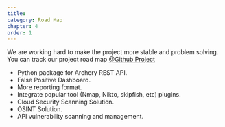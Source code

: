 ```yaml
---
title: 
category: Road Map
chapter: 4
order: 1
---
```


We are working hard to make the project more stable and problem solving. You can track our project road map [@Github Project](https://github.com/archerysec/archerysec/projects/1)

 - Python package for Archery REST API.
 - False Positive Dashboard.
 - More reporting format.
 - Integrate popular tool (Nmap, Nikto, skipfish, etc) plugins.
 - Cloud Security Scanning Solution.
 - OSINT Solution.
 - API vulnerability scanning and management.




